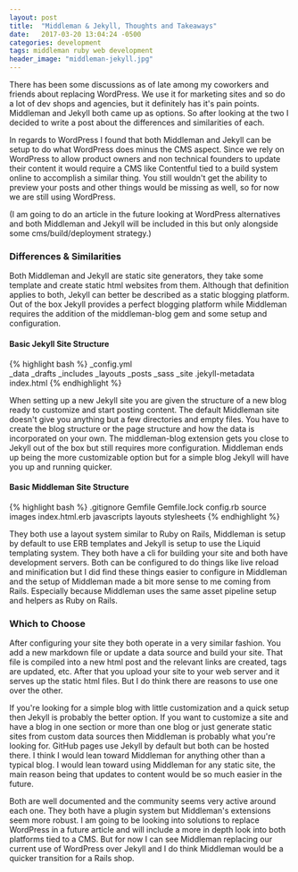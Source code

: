 ```yaml
---
layout: post
title:  "Middleman & Jekyll, Thoughts and Takeaways"
date:   2017-03-20 13:04:24 -0500
categories: development
tags: middleman ruby web development
header_image: "middleman-jekyll.jpg"
---
```

There has been some discussions as of late among my coworkers and friends about replacing WordPress.
We use it for marketing sites and so do a lot of dev shops and agencies, but it definitely has it's pain points.
Middleman and Jekyll both came up as options.
So after looking at the two I decided to write a post about the differences and similarities of each.

In regards to WordPress I found that both Middleman and Jekyll can be setup to do what WordPress does minus the CMS aspect.
Since we rely on WordPress to allow product owners and non technical founders to update their content it would
require a CMS like Contentful tied to a build system online to accomplish a similar thing. You still wouldn't get
the ability to preview your posts and other things would be missing as well, so for now we are still using WordPress.

(I am going to do an article in the future looking at WordPress alternatives and both Middleman and Jekyll will be included
in this but only alongside some cms/build/deployment strategy.)

### Differences & Similarities
Both Middleman and Jekyll are static site generators, they take some template and create static html websites from them.
Although that definition applies to both, Jekyll can better be described as a static blogging platform.
Out of the box Jekyll provides a perfect blogging platform while Middleman requires the addition of the middleman-blog gem and some setup and configuration.

#### Basic Jekyll Site Structure
{% highlight bash %}
    _config.yml
    <br>
    _data
    _drafts
    _includes
    _layouts
    _posts
    _sass
    _site
    .jekyll-metadata
    index.html
{% endhighlight %}

When setting up a new Jekyll site you are given the structure of a new blog ready to customize and start posting content.
The default Middleman site doesn't give you anything but a few directories and empty files. You have to create the blog structure or
the page structure and how the data is incorporated on your own. The middleman-blog extension gets you close to Jekyll out
of the box but still requires more configuration. Middleman ends up being the more customizable option
but for a simple blog Jekyll will have you up and running quicker.

#### Basic Middleman Site Structure
{% highlight bash %}
    .gitignore
    Gemfile
    Gemfile.lock
    config.rb
    source
        images
        index.html.erb
        javascripts
        layouts
        stylesheets
{% endhighlight %}

They both use a layout system similar to Ruby on Rails, Middleman is setup by default to use ERB templates and Jekyll is setup to use the
Liquid templating system. They both have a cli for building your site and both have development servers. Both can be configured to do things like
live reload and minification but I did find these things easier to configure in Middleman and the setup of Middleman made a bit more sense to me coming from Rails.
Especially because Middleman uses the same asset pipeline setup and helpers as Ruby on Rails.

### Which to Choose
After configuring your site they both operate in a very similar fashion. You add a new markdown file or update a data source and build your site.
That file is compiled into a new html post and the relevant links are created, tags are updated, etc. After that you upload your site to your web server and it
serves up the static html files. But I do think there are reasons to use one over the other.

If you're looking for a simple blog with little customization and a quick setup then Jekyll is probably the better option.
If you want to customize a site and have a blog in one section or more than one blog or just generate static sites from custom
data sources then Middleman is probably what you're looking for. GitHub pages use Jekyll by default but both can be hosted there.
I think I would lean toward Middleman for anything other than a typical blog. I would lean toward using Middleman for any static site,
the main reason being that updates to content would be so much easier in the future.

Both are well documented and the community seems very active around each one. They both have a plugin system but Middleman's extensions seem more robust.
I am going to be looking into solutions to replace WordPress in a future article and will include a more in depth look into both platforms tied to a CMS.
But for now I can see Middleman replacing our current use of WordPress over Jekyll and I do think Middleman would be a quicker transition for a Rails shop.
